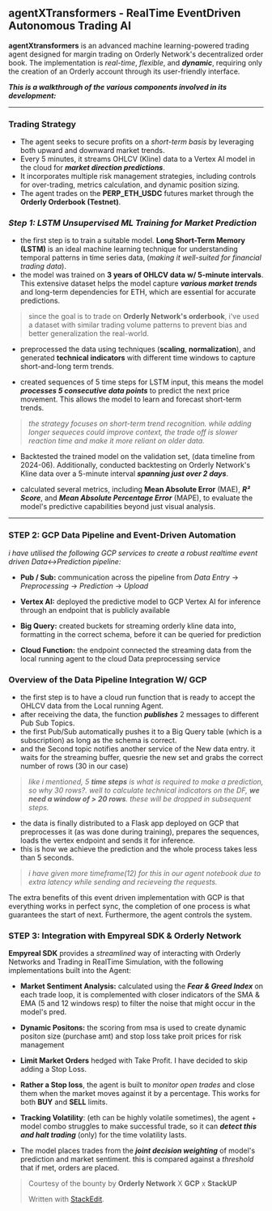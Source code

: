 ## agentXTransformers - RealTime EventDriven Autonomous Trading AI

**agentXtransformers** is an advanced machine learning-powered trading agent designed for margin trading on Orderly Network's decentralized order book. The implementation is *real-time*, *flexible*, and ***dynamic***, requiring only the creation of an Orderly account through its user-friendly interface.

***This is a walkthrough of the various components involved in its development:***

<hr>


### Trading Strategy
-   The agent seeks to secure profits on a *short-term basis* by leveraging both upward and downward market trends.
-   Every 5 minutes, it streams OHLCV (Kline) data to a Vertex AI model in the cloud for ***market direction predictions***.
-   It incorporates multiple risk management strategies, including controls for over-trading, metrics calculation, and dynamic position sizing.
-   The agent trades on the **PERP_ETH_USDC** futures market through the **Orderly Orderbook (Testnet)**.


### *Step 1: LSTM Unsupervised ML Training for Market Prediction*

-   the first step is to train a suitable model. **Long Short-Term Memory (LSTM)** is an ideal machine learning technique for understanding temporal patterns in time series data, (*making it well-suited for financial trading data*).
-   the model was trained on **3 years of OHLCV data** **w/ 5-minute intervals**. This extensive dataset helps the model capture ***various market trends*** and long-term dependencies for ETH, which are essential for accurate predictions.

> since the goal is to trade on **Orderly Network's orderbook**, i've used a dataset with similar trading volume patterns to prevent bias and better generalization the real-world.

-   preprocessed the data using techniques (**scaling**, **normalization**), and generated **technical indicators** with different time windows to capture short-and-long term trends.

-   created sequences of 5 time steps for LSTM input, this means the model ***processes 5 consecutive data points*** to predict the next price movement. This allows the model to learn and forecast short-term trends.

> _the strategy focuses on short-term trend recognition. while adding longer sequeces could improve context, the trade off is slower reaction time and make it more reliant on older data._

-   Backtested the trained model on the validation set, (data timeline from 2024-06). Additionally, conducted backtesting on Orderly Network's Kline data over a 5-minute interval ***spanning just over 2 days***.

-   calculated several metrics, including **Mean Absolute Error** (MAE), ***R² Score***, and ***Mean Absolute Percentage Error*** (MAPE), to evaluate the model's predictive capabilities beyond just visual analysis.

<hr>

### STEP 2: GCP Data Pipeline and Event-Driven Automation
*i have utilised the following GCP services to create a robust realtime event driven Data<->Prediction pipeline:*

- **Pub / Sub:** communication across the pipeline from *Data Entry* -> *Preprocessing* -> *Prediction* -> *Upload*

- **Vertex AI:** deployed the predictive model to GCP Vertex AI for inference through an endpoint that is publicly available
- **Big Query:** created buckets for streaming orderly kline data into, formatting in the correct schema, before it can be queried for prediction
- **Cloud Function:** the endpoint connected the streaming data from the local running agent to the cloud Data preprocessing service

### Overview of the Data Pipeline Integration W/ GCP
* the first step is to have a cloud run function that is ready to accept the OHLCV data from the Local running Agent. 
* after receiving the data, the function ***publishes*** 2 messages to different Pub Sub Topics. 
* the first Pub/Sub automatically pushes it to a Big Query table (which is a subscription) as long as the schema is correct.
* and the Second topic notifies another service of the New data entry. it waits for the streaming buffer, quesrie the new set and grabs the correct number of rows (30 in our case)

> *like i mentioned, 5 **time steps** is what is required to make a prediction, so why 30 rows?. well to calculate technical indicators on the DF, **we need a window of > 20 rows**. these will be dropped in subsequent steps.*

* the data is finally distributed to a Flask app deployed on GCP that preprocesses it (as was done during training), prepares the sequences, loads the vertex endpoint and sends it for inference.
* this is how we achieve the prediction and the whole process takes less than 5 seconds.

> *i have given more timeframe(12) for this in our agent notebook due to extra latency while sending and recieveing the requests.*

The extra benefits of this event driven implementation with GCP is that everything works in perfect sync, the completion of one process is what guarantees the start of  next. Furthermore, the agent controls the system.

### STEP 3: Integration with Empyreal SDK & Orderly Network
**Empyreal SDK** provides a *streamlined* way of interacting with Orderly Networks and Trading in RealTime Simulation, with the following implementations built into the Agent:

* **Market Sentiment Analysis:** calculated using the ***Fear & Greed Index*** on each trade loop, it is complemented with closer indicators of the SMA & EMA (5 and 12 windows resp) to filter the noise that might occur in the model's pred.

* **Dynamic Positons:** the scoring from msa is used to create dynamic positon size (purchase amt) and stop loss take proit prices for risk management
* **Limit Market Orders** hedged with Take Profit. I have decided to skip adding a Stop Loss.
* **Rather a Stop loss**, the agent is built to *monitor open trades* and close them when the market moves against it by a percentage. This works for both **BUY** and **SELL** limits.
* **Tracking Volatility**: (eth can be highly volatile sometimes), the agent + model combo struggles to make successful trade, so it can ***detect this and halt trading*** (only) for the time volatility lasts.
* The model places trades from the ***joint decision weighting*** of model's prediction and market sentiment. this is compared against a *threshold* that if met, orders are placed.


> Courtesy of the bounty by **Orderly Network** X **GCP** x **StackUP**
> 
> 
> Written with [StackEdit](https://stackedit.io/).
